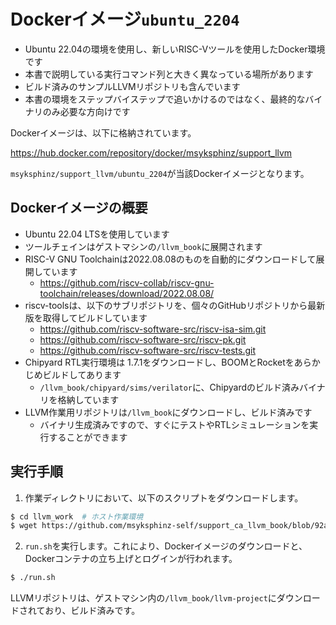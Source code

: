 # Dockerイメージ`ubuntu_2204`

- Ubuntu 22.04の環境を使用し、新しいRISC-Vツールを使用したDocker環境です
- 本書で説明している実行コマンド列と大きく異なっている場所があります
- ビルド済みのサンプルLLVMリポジトリも含んでいます
- 本書の環境をステップバイステップで追いかけるのではなく、最終的なバイナリのみ必要な方向けです

Dockerイメージは、以下に格納されています。

https://hub.docker.com/repository/docker/msyksphinz/support_llvm

`msyksphinz/support_llvm/ubuntu_2204`が当該Dockerイメージとなります。

## Dockerイメージの概要

- Ubuntu 22.04 LTSを使用しています
- ツールチェインはゲストマシンの`/llvm_book`に展開されます
- RISC-V GNU Toolchainは2022.08.08のものを自動的にダウンロードして展開しています
  - https://github.com/riscv-collab/riscv-gnu-toolchain/releases/download/2022.08.08/
- riscv-toolsは、以下のサブリポジトリを、個々のGitHubリポジトリから最新版を取得してビルドしています
  - https://github.com/riscv-software-src/riscv-isa-sim.git
  - https://github.com/riscv-software-src/riscv-pk.git
  - https://github.com/riscv-software-src/riscv-tests.git
- Chipyard RTL実行環境は 1.7.1をダウンロードし、BOOMとRocketをあらかじめビルドしてあります
  - `/llvm_book/chipyard/sims/verilator`に、Chipyardのビルド済みバイナリを格納しています
- LLVM作業用リポジトリは`/llvm_book`にダウンロードし、ビルド済みです
  - バイナリ生成済みですので、すぐにテストやRTLシミュレーションを実行することができます




## 実行手順

1. 作業ディレクトリにおいて、以下のスクリプトをダウンロードします。

```sh
$ cd llvm_work  # ホスト作業環境
$ wget https://github.com/msyksphinz-self/support_ca_llvm_book/blob/92a537346b68f31a0f56fd13813e3c8de4b3f22b/docker/ubuntu_2204/work/run.sh
```

2. `run.sh`を実行します。これにより、Dockerイメージのダウンロードと、Dockerコンテナの立ち上げとログインが行われます。

```sh
$ ./run.sh
```

LLVMリポジトリは、ゲストマシン内の`/llvm_book/llvm-project`にダウンロードされており、ビルド済みです。



